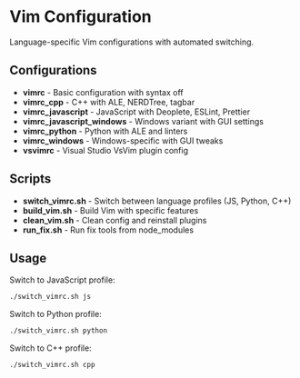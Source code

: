 # Vim Configuration

Language-specific Vim configurations with automated switching.

## Configurations

- **vimrc** - Basic configuration with syntax off
- **vimrc_cpp** - C++ with ALE, NERDTree, tagbar
- **vimrc_javascript** - JavaScript with Deoplete, ESLint, Prettier
- **vimrc_javascript_windows** - Windows variant with GUI settings
- **vimrc_python** - Python with ALE and linters
- **vimrc_windows** - Windows-specific with GUI tweaks
- **vsvimrc** - Visual Studio VsVim plugin config

## Scripts

- **switch_vimrc.sh** - Switch between language profiles (JS, Python, C++)
- **build_vim.sh** - Build Vim with specific features
- **clean_vim.sh** - Clean config and reinstall plugins
- **run_fix.sh** - Run fix tools from node_modules

## Usage

Switch to JavaScript profile:
```bash
./switch_vimrc.sh js
```

Switch to Python profile:
```bash
./switch_vimrc.sh python
```

Switch to C++ profile:
```bash
./switch_vimrc.sh cpp
```
